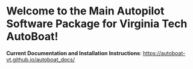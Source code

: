 # Welcome to the Main Autopilot Software Package for Virginia Tech AutoBoat! #

**Current Documentation and Installation Instructions**: https://autoboat-vt.github.io/autoboat_docs/ 

